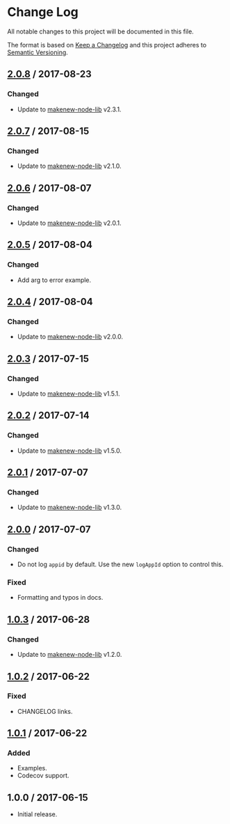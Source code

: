 # Change Log

All notable changes to this project will be documented in this file.

The format is based on [Keep a Changelog](http://keepachangelog.com/)
and this project adheres to [Semantic Versioning](http://semver.org/).

## [2.0.8] / 2017-08-23

### Changed

- Update to [makenew-node-lib] v2.3.1.

## [2.0.7] / 2017-08-15

### Changed

- Update to [makenew-node-lib] v2.1.0.

## [2.0.6] / 2017-08-07

### Changed

- Update to [makenew-node-lib] v2.0.1.

## [2.0.5] / 2017-08-04

### Changed

- Add arg to error example.

## [2.0.4] / 2017-08-04

### Changed

- Update to [makenew-node-lib] v2.0.0.

## [2.0.3] / 2017-07-15

### Changed

- Update to [makenew-node-lib] v1.5.1.

## [2.0.2] / 2017-07-14

### Changed

- Update to [makenew-node-lib] v1.5.0.

## [2.0.1] / 2017-07-07

### Changed

- Update to [makenew-node-lib] v1.3.0.

## [2.0.0] / 2017-07-07

### Changed

- Do not log `appid` by default.
  Use the new `logAppId` option to control this.

### Fixed

- Formatting and typos in docs.

## [1.0.3] / 2017-06-28

### Changed

- Update to [makenew-node-lib] v1.2.0.

## [1.0.2] / 2017-06-22

### Fixed

- CHANGELOG links.

## [1.0.1] / 2017-06-22

### Added

- Examples.
- Codecov support.

## 1.0.0 / 2017-06-15

- Initial release.

[makenew-node-lib]: https://github.com/meltwater/makenew-node-lib

[Unreleased]: https://github.com/meltwater/mlabs-logger/compare/v2.0.8...HEAD
[2.0.8]: https://github.com/meltwater/mlabs-logger/compare/v2.0.7...v2.0.8
[2.0.7]: https://github.com/meltwater/mlabs-logger/compare/v2.0.6...v2.0.7
[2.0.6]: https://github.com/meltwater/mlabs-logger/compare/v2.0.5...v2.0.6
[2.0.5]: https://github.com/meltwater/mlabs-logger/compare/v2.0.4...v2.0.5
[2.0.4]: https://github.com/meltwater/mlabs-logger/compare/v2.0.3...v2.0.4
[2.0.3]: https://github.com/meltwater/mlabs-logger/compare/v2.0.2...v2.0.3
[2.0.2]: https://github.com/meltwater/mlabs-logger/compare/v2.0.1...v2.0.2
[2.0.1]: https://github.com/meltwater/mlabs-logger/compare/v2.0.0...v2.0.1
[2.0.0]: https://github.com/meltwater/mlabs-logger/compare/v1.0.3...v2.0.0
[1.0.3]: https://github.com/meltwater/mlabs-logger/compare/v1.0.2...v1.0.3
[1.0.2]: https://github.com/meltwater/mlabs-logger/compare/v1.0.1...v1.0.2
[1.0.1]: https://github.com/meltwater/mlabs-logger/compare/v1.0.0...v1.0.1
